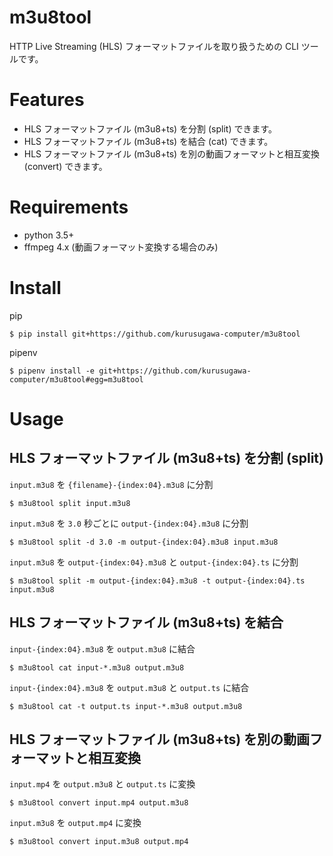 # m3u8tool
HTTP Live Streaming (HLS) フォーマットファイルを取り扱うための CLI ツールです。

# Features
* HLS フォーマットファイル (m3u8+ts) を分割 (split) できます。
* HLS フォーマットファイル (m3u8+ts) を結合 (cat) できます。
* HLS フォーマットファイル (m3u8+ts) を別の動画フォーマットと相互変換 (convert) できます。

# Requirements
* python 3.5+
* ffmpeg 4.x (動画フォーマット変換する場合のみ)

# Install
pip
```shell
$ pip install git+https://github.com/kurusugawa-computer/m3u8tool
```

pipenv
```shell
$ pipenv install -e git+https://github.com/kurusugawa-computer/m3u8tool#egg=m3u8tool
```

# Usage

## HLS フォーマットファイル (m3u8+ts) を分割 (split)

`input.m3u8` を `{filename}-{index:04}.m3u8` に分割
```shell
$ m3u8tool split input.m3u8
```

`input.m3u8` を `3.0` 秒ごとに `output-{index:04}.m3u8` に分割
```shell
$ m3u8tool split -d 3.0 -m output-{index:04}.m3u8 input.m3u8
```

`input.m3u8` を `output-{index:04}.m3u8` と `output-{index:04}.ts` に分割
```shell
$ m3u8tool split -m output-{index:04}.m3u8 -t output-{index:04}.ts input.m3u8
```

## HLS フォーマットファイル (m3u8+ts) を結合
`input-{index:04}.m3u8` を `output.m3u8` に結合
```shell
$ m3u8tool cat input-*.m3u8 output.m3u8
```

`input-{index:04}.m3u8` を `output.m3u8` と `output.ts` に結合
```shell
$ m3u8tool cat -t output.ts input-*.m3u8 output.m3u8
```

## HLS フォーマットファイル (m3u8+ts) を別の動画フォーマットと相互変換
`input.mp4` を `output.m3u8` と `output.ts` に変換
```shell
$ m3u8tool convert input.mp4 output.m3u8
```

`input.m3u8` を `output.mp4` に変換
```shell
$ m3u8tool convert input.m3u8 output.mp4
```
